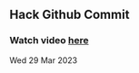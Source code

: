 
 ## Hack Github Commit 
 ### Watch video <a href="https://www.youtube.com">here</a> 
 Wed 29 Mar 2023 
